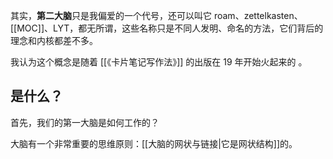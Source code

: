 其实，**第二大脑**只是我偏爱的一个代号，还可以叫它 roam、zettelkasten、[[MOC]]、LYT，都无所谓，这些名称只是不同人发明、命名的方法，它们背后的理念和内核都差不多。

我认为这个概念是随着 [[《卡片笔记写作法》]] 的出版在 19 年开始火起来的 。

## 是什么？

首先，我们的第一大脑是如何工作的？

大脑有一个非常重要的思维原则：[[大脑的网状与链接|它是网状结构]]的。